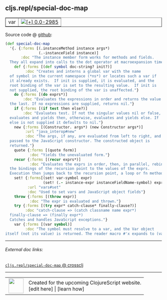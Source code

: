 ## cljs.repl/special-doc-map



 <table border="1">
<tr>
<td>var</td>
<td><a href="https://github.com/cljsinfo/cljs-api-docs/tree/0.0-2985"><img valign="middle" alt="[+] 0.0-2985" title="Added in 0.0-2985" src="https://img.shields.io/badge/+-0.0--2985-lightgrey.svg"></a> </td>
</tr>
</table>









Source code @ [github](https://github.com/clojure/clojurescript/blob/r3308/src/main/clojure/cljs/repl.cljc#L945-L986):

```clj
(def special-doc-map
  '{. {:forms [(.instanceMethod instance args*)
               (.-instanceField instance)]
       :doc "The instance member form works for methods and fields.
  They all expand into calls to the dot operator at macroexpansion time."}
    def {:forms [(def symbol doc-string? init?)]
         :doc "Creates and interns a global var with the name
  of symbol in the current namespace (*ns*) or locates such a var if
  it already exists.  If init is supplied, it is evaluated, and the
  root binding of the var is set to the resulting value.  If init is
  not supplied, the root binding of the var is unaffected."}
    do {:forms [(do exprs*)]
        :doc "Evaluates the expressions in order and returns the value of
  the last. If no expressions are supplied, returns nil."}
    if {:forms [(if test then else?)]
        :doc "Evaluates test. If not the singular values nil or false,
  evaluates and yields then, otherwise, evaluates and yields else. If
  else is not supplied it defaults to nil."}
    new {:forms [(Constructor. args*) (new Constructor args*)]
         :url "java_interop#new"
         :doc "The args, if any, are evaluated from left to right, and
  passed to the JavaScript constructor. The constructed object is
  returned."}
    quote {:forms [(quote form)]
           :doc "Yields the unevaluated form."}
    recur {:forms [(recur exprs*)]
           :doc "Evaluates the exprs in order, then, in parallel, rebinds
  the bindings of the recursion point to the values of the exprs.
  Execution then jumps back to the recursion point, a loop or fn method."}
    set! {:forms[(set! var-symbol expr)
                 (set! (.- instance-expr instanceFieldName-symbol) expr)]
          :url "vars#set"
          :doc "Used to set vars and JavaScript object fields"}
    throw {:forms [(throw expr)]
           :doc "The expr is evaluated and thrown."}
    try {:forms [(try expr* catch-clause* finally-clause?)]
         :doc "catch-clause => (catch classname name expr*)
  finally-clause => (finally expr*)
  Catches and handles JavaScript exceptions."}
    var {:forms [(var symbol)]
         :doc "The symbol must resolve to a var, and the Var object
itself (not its value) is returned. The reader macro #'x expands to (var x)."}})
```

<!--
Repo - tag - source tree - lines:

 <pre>
clojurescript @ r3308
└── src
    └── main
        └── clojure
            └── cljs
                └── <ins>[repl.cljc:945-986](https://github.com/clojure/clojurescript/blob/r3308/src/main/clojure/cljs/repl.cljc#L945-L986)</ins>
</pre>

-->

---



###### External doc links:

[`cljs.repl/special-doc-map` @ crossclj](http://crossclj.info/fun/cljs.repl/special-doc-map.html)<br>

---

 <table>
<tr><td>
<img valign="middle" align="right" width="48px" src="http://i.imgur.com/Hi20huC.png">
</td><td>
Created for the upcoming ClojureScript website.<br>
[edit here] | [learn how]
</td></tr></table>

[edit here]:https://github.com/cljsinfo/cljs-api-docs/blob/master/cljsdoc/cljs.repl_special-doc-map.cljsdoc
[learn how]:https://github.com/cljsinfo/cljs-api-docs/wiki/cljsdoc-files

<!--

This information was too distracting to show to readers, but I'll leave it
commented here since it is helpful to:

- pretty-print the data used to generate this document
- and show how to retrieve that data



The API data for this symbol:

```clj
{:ns "cljs.repl",
 :name "special-doc-map",
 :type "var",
 :source {:code "(def special-doc-map\n  '{. {:forms [(.instanceMethod instance args*)\n               (.-instanceField instance)]\n       :doc \"The instance member form works for methods and fields.\n  They all expand into calls to the dot operator at macroexpansion time.\"}\n    def {:forms [(def symbol doc-string? init?)]\n         :doc \"Creates and interns a global var with the name\n  of symbol in the current namespace (*ns*) or locates such a var if\n  it already exists.  If init is supplied, it is evaluated, and the\n  root binding of the var is set to the resulting value.  If init is\n  not supplied, the root binding of the var is unaffected.\"}\n    do {:forms [(do exprs*)]\n        :doc \"Evaluates the expressions in order and returns the value of\n  the last. If no expressions are supplied, returns nil.\"}\n    if {:forms [(if test then else?)]\n        :doc \"Evaluates test. If not the singular values nil or false,\n  evaluates and yields then, otherwise, evaluates and yields else. If\n  else is not supplied it defaults to nil.\"}\n    new {:forms [(Constructor. args*) (new Constructor args*)]\n         :url \"java_interop#new\"\n         :doc \"The args, if any, are evaluated from left to right, and\n  passed to the JavaScript constructor. The constructed object is\n  returned.\"}\n    quote {:forms [(quote form)]\n           :doc \"Yields the unevaluated form.\"}\n    recur {:forms [(recur exprs*)]\n           :doc \"Evaluates the exprs in order, then, in parallel, rebinds\n  the bindings of the recursion point to the values of the exprs.\n  Execution then jumps back to the recursion point, a loop or fn method.\"}\n    set! {:forms[(set! var-symbol expr)\n                 (set! (.- instance-expr instanceFieldName-symbol) expr)]\n          :url \"vars#set\"\n          :doc \"Used to set vars and JavaScript object fields\"}\n    throw {:forms [(throw expr)]\n           :doc \"The expr is evaluated and thrown.\"}\n    try {:forms [(try expr* catch-clause* finally-clause?)]\n         :doc \"catch-clause => (catch classname name expr*)\n  finally-clause => (finally expr*)\n  Catches and handles JavaScript exceptions.\"}\n    var {:forms [(var symbol)]\n         :doc \"The symbol must resolve to a var, and the Var object\nitself (not its value) is returned. The reader macro #'x expands to (var x).\"}})",
          :title "Source code",
          :repo "clojurescript",
          :tag "r3308",
          :filename "src/main/clojure/cljs/repl.cljc",
          :lines [945 986]},
 :full-name "cljs.repl/special-doc-map",
 :full-name-encode "cljs.repl_special-doc-map",
 :history [["+" "0.0-2985"]]}

```

Retrieve the API data for this symbol:

```clj
;; from Clojure REPL
(require '[clojure.edn :as edn])
(-> (slurp "https://raw.githubusercontent.com/cljsinfo/cljs-api-docs/catalog/cljs-api.edn")
    (edn/read-string)
    (get-in [:symbols "cljs.repl/special-doc-map"]))
```

-->
